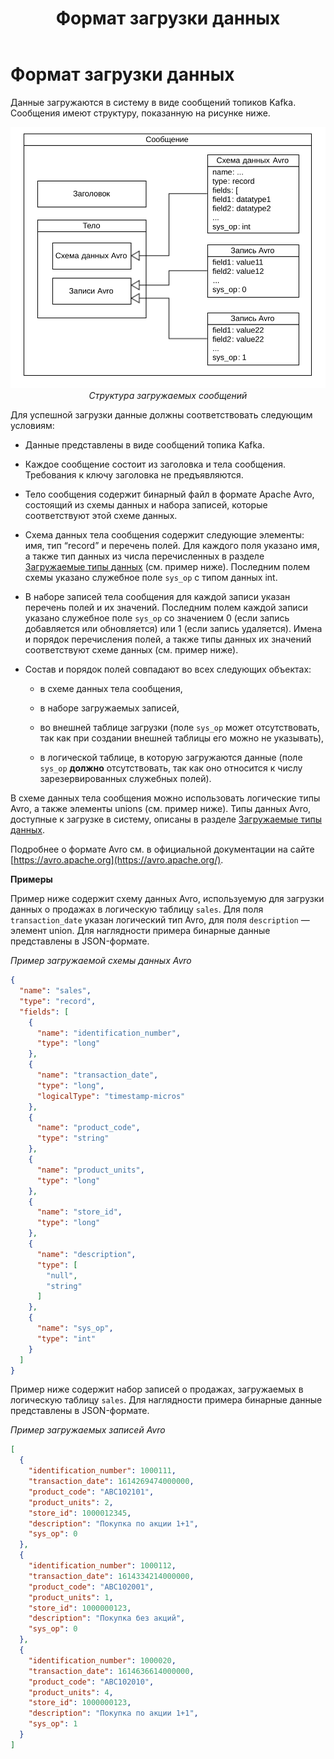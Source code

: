 ﻿---
layout: default
title: Формат загрузки данных
nav_order: 4
parent: Справочная информация
has_children: false
has_toc: false
---

Формат загрузки данных
======================

Данные загружаются в систему в виде сообщений топиков Kafka. Сообщения имеют структуру, показанную 
на рисунке ниже.

<center>

![](Структура_загружаемого_сообщения.svg)
*Структура загружаемых сообщений*

</center>

Для успешной загрузки данные должны соответствовать следующим условиям:

*   Данные представлены в виде сообщений топика Kafka.

*   Каждое сообщение состоит из заголовка и тела сообщения. Требования к ключу заголовка не предъявляются.

*   Тело сообщения содержит бинарный файл в формате Apache Avro, состоящий из схемы данных и набора записей, 
    которые соответствуют этой схеме данных.

*   Схема данных тела сообщения содержит следующие элементы: имя, тип “record” и перечень полей. 
    Для каждого поля указано имя, а также тип данных из числа перечисленных в разделе 
    [Загружаемые типы данных](../Поддерживаемые_типы_данных/Загружаемые_типы_данных/Загружаемые_типы_данных.md) 
    (см. пример ниже). Последним полем схемы указано служебное поле `sys_op` с типом данных int.

*   В наборе записей тела сообщения для каждой записи указан перечень полей и их значений. Последним полем 
    каждой записи указано служебное поле `sys_op` со значением 0 (если запись добавляется или обновляется) 
    или 1 (если запись удаляется). Имена и порядок перечисления полей, а также типы данных их значений 
    соответствуют схеме данных (см. пример ниже).

*   Состав и порядок полей совпадают во всех следующих объектах:

    *   в схеме данных тела сообщения,

    *   в наборе загружаемых записей,

    *   во внешней таблице загрузки (поле `sys_op` может отсутствовать, так как при создании внешней 
        таблицы его можно не указывать),

    *   в логической таблице, в которую загружаются данные (поле `sys_op` **должно** отсутствовать, 
        так как оно относится к числу зарезервированных служебных полей).


В схеме данных тела сообщения можно использовать логические типы Avro, а также элементы unions 
(см. пример ниже). Типы данных Avro, доступные к загрузке в систему, описаны в разделе 
[Загружаемые типы данных](../Поддерживаемые_типы_данных/Загружаемые_типы_данных/Загружаемые_типы_данных.md).

Подробнее о формате Avro см. в официальной документации на сайте [https://avro.apache.org](https://avro.apache.org/).

**Примеры**

Пример ниже содержит схему данных Avro, используемую для загрузки данных о продажах в логическую таблицу 
`sales`. Для поля `transaction_date` указан логический тип Avro, для поля `description` — элемент union. 
Для наглядности примера бинарные данные представлены в JSON-формате.

_Пример загружаемой схемы данных Avro_
```json
{
  "name": "sales",
  "type": "record",
  "fields": [
    {
      "name": "identification_number",
      "type": "long"
    },
    {
      "name": "transaction_date",
      "type": "long",
      "logicalType": "timestamp-micros"
    },
    {
      "name": "product_code",
      "type": "string"
    },
    {
      "name": "product_units",
      "type": "long"
    },
    {
      "name": "store_id",
      "type": "long"
    },
    {
      "name": "description",
      "type": [
        "null",
        "string"
      ]
    },
    {
      "name": "sys_op",
      "type": "int"
    }
  ]
}
```
Пример ниже содержит набор записей о продажах, загружаемых в логическую таблицу `sales`. 
Для наглядности примера бинарные данные представлены в JSON-формате.

_Пример загружаемых записей Avro_
```json
[
  {
    "identification_number": 1000111,
    "transaction_date": 1614269474000000,
    "product_code": "ABC102101",
    "product_units": 2,
    "store_id": 1000012345,
    "description": "Покупка по акции 1+1",
    "sys_op": 0
  },
  {
    "identification_number": 1000112,
    "transaction_date": 1614334214000000,
    "product_code": "ABC102001",
    "product_units": 1,
    "store_id": 1000000123,
    "description": "Покупка без акций",
    "sys_op": 0
  },
  {
    "identification_number": 1000020,
    "transaction_date": 1614636614000000,
    "product_code": "ABC102010",
    "product_units": 4,
    "store_id": 1000000123,
    "description": "Покупка по акции 1+1",
    "sys_op": 1
  }
]
```